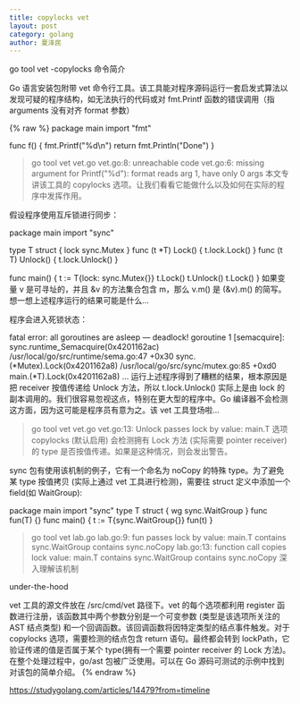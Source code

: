 ```yaml
---
title: copylocks vet
layout: post
category: golang
author: 夏泽民
---
```

go tool vet -copylocks 命令简介

Go 语言安装包附带 vet 命令行工具。该工具能对程序源码运行一套启发式算法以发现可疑的程序结构，如无法执行的代码或对 fmt.Printf 函数的错误调用（指 arguments 没有对齐 format 参数）


<!-- more -->
{% raw %}
package main
import "fmt"

func f() {
    fmt.Printf("%d\n")
    return
    fmt.Println("Done")
}
> go tool vet vet.go
vet.go:8: unreachable code
vet.go:6: missing argument for Printf("%d"): format reads arg 1, have only 0 args
本文专讲该工具的 copylocks 选项。让我们看看它能做什么以及如何在实际的程序中发挥作用。

假设程序使用互斥锁进行同步：

package main
import "sync"

type T struct {
    lock sync.Mutex
}
func (t *T) Lock() {
    t.lock.Lock()
}
func (t T) Unlock() {
    t.lock.Unlock()
}

func main() {
    t := T{lock: sync.Mutex{}}
    t.Lock()
    t.Unlock()
    t.Lock()
}
如果变量 v 是可寻址的，并且 &v 的方法集合包含 m，那么 v.m() 是 (&v).m() 的简写。
想一想上述程序运行的结果可能是什么...

程序会进入死锁状态：

fatal error: all goroutines are asleep — deadlock!
goroutine 1 [semacquire]:
sync.runtime_Semacquire(0x4201162ac)
    /usr/local/go/src/runtime/sema.go:47 +0x30
sync.(*Mutex).Lock(0x4201162a8)
    /usr/local/go/src/sync/mutex.go:85 +0xd0
main.(*T).Lock(0x4201162a8)
...
运行上述程序得到了糟糕的结果，根本原因是把 receiver 按值传递给 Unlock 方法，所以 t.lock.Unlock() 实际上是由 lock 的副本调用的。我们很容易忽视这点，特别在更大型的程序中。Go 编译器不会检测这方面，因为这可能是程序员有意为之。该 vet 工具登场啦...

> go tool vet vet.go
vet.go:13: Unlock passes lock by value: main.T
选项 copylocks (默认启用) 会检测拥有 Lock 方法 (实际需要 pointer receiver) 的 type 是否按值传递。如果是这种情况，则会发出警告。

sync 包有使用该机制的例子，它有一个命名为 noCopy 的特殊 type。为了避免某 type 按值拷贝 (实际上通过 vet 工具进行检测)，需要往 struct 定义中添加一个 field(如 WaitGroup):

package main
import "sync"
type T struct {
    wg sync.WaitGroup
}
func fun(T) {}
func main() {
    t := T{sync.WaitGroup{}}
    fun(t)
}
> go tool vet lab.go
lab.go:9: fun passes lock by value: main.T contains sync.WaitGroup contains sync.noCopy
lab.go:13: function call copies lock value: main.T contains sync.WaitGroup contains sync.noCopy
深入理解该机制

under-the-hood

vet 工具的源文件放在 /src/cmd/vet 路径下。vet 的每个选项都利用 register 函数进行注册，该函数其中两个参数分别是一个可变参数 (类型是该选项所关注的 AST 结点类型) 和一个回调函数。该回调函数将因特定类型的结点事件触发。对于 copylocks 选项，需要检测的结点包含 return 语句。最终都会转到 lockPath，它验证传递的值是否属于某个 type(拥有一个需要 pointer receiver 的 Lock 方法)。在整个处理过程中，go/ast 包被广泛使用。可以在 Go 源码可测试的示例中找到对该包的简单介绍。
{% endraw %}

https://studygolang.com/articles/14479?from=timeline